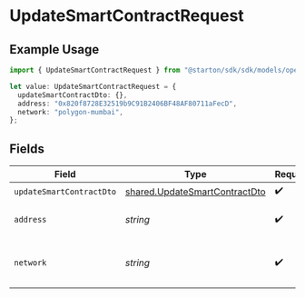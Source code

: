 # UpdateSmartContractRequest

## Example Usage

```typescript
import { UpdateSmartContractRequest } from "@starton/sdk/sdk/models/operations";

let value: UpdateSmartContractRequest = {
  updateSmartContractDto: {},
  address: "0x820f8728E32519b9C91B2406BF48AF80711aFecD",
  network: "polygon-mumbai",
};
```

## Fields

| Field                                                                                 | Type                                                                                  | Required                                                                              | Description                                                                           | Example                                                                               |
| ------------------------------------------------------------------------------------- | ------------------------------------------------------------------------------------- | ------------------------------------------------------------------------------------- | ------------------------------------------------------------------------------------- | ------------------------------------------------------------------------------------- |
| `updateSmartContractDto`                                                              | [shared.UpdateSmartContractDto](../../../sdk/models/shared/updatesmartcontractdto.md) | :heavy_check_mark:                                                                    | N/A                                                                                   |                                                                                       |
| `address`                                                                             | *string*                                                                              | :heavy_check_mark:                                                                    | Smart contract address.                                                               | 0x820f8728E32519b9C91B2406BF48AF80711aFecD                                            |
| `network`                                                                             | *string*                                                                              | :heavy_check_mark:                                                                    | EVM starton supported network.                                                        | polygon-mumbai                                                                        |